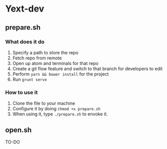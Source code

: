 # Yext-dev

## prepare.sh
### What does it do
1. Specify a path to store the repo
2. Fetch repo from remote
3. Open up atom and terminals for that repo
4. Create a git flow feature and switch to that branch for developers to edit
5. Perform ```yarn && bower install``` for the project
6. Run ```grunt serve```
### How to use it
1. Clone the file to your machine
2. Configure it by doing ```chmod +x prepare.sh```
3. When using it, type ```./prepare.sh``` to envoke it.

## open.sh
TO-DO
